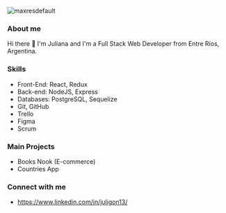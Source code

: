 ![maxresdefault](https://user-images.githubusercontent.com/102985224/200687918-aaf2668e-50b2-4bc3-8800-3911900e1b08.jpg)


### About me
Hi there 👋
I'm Juliana and I'm a Full Stack Web Developer from Entre Ríos, Argentina.

### Skills
- Front-End: React, Redux
- Back-end: NodeJS, Express
- Databases: PostgreSQL, Sequelize
- Git, GitHub
- Trello
- Figma
- Scrum

### Main Projects
- Books Nook (E-commerce)
- Countries App

### Connect with me
- https://www.linkedin.com/in/juligon13/







